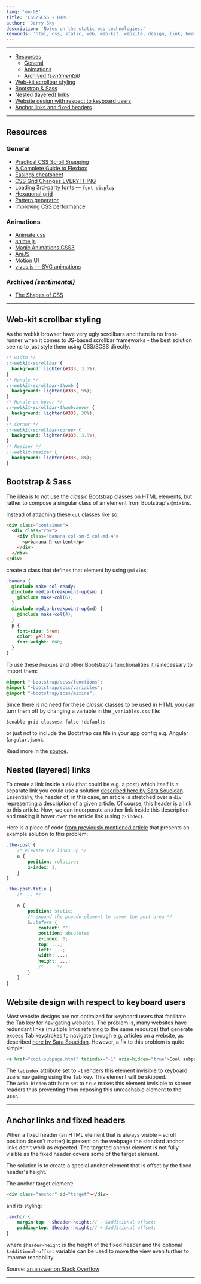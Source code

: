 ```yaml
---
lang: 'en-GB'
title: 'CSS/SCSS + HTML'
author: 'Jerry Sky'
description: 'Notes on the static web technologies.'
keywords: 'html, css, static, web, web-kit, website, design, link, header, development'
---
```


---

- [Resources](#resources)
    - [General](#general)
    - [Animations](#animations)
    - [Archived *(sentimental)*](#archived-sentimental)
- [Web-kit scrollbar styling](#web-kit-scrollbar-styling)
- [Bootstrap & Sass](#bootstrap--sass)
- [Nested (layered) links](#nested-layered-links)
- [Website design with respect to keyboard users](#website-design-with-respect-to-keyboard-users)
- [Anchor links and fixed headers](#anchor-links-and-fixed-headers)

---

## Resources

### General

- [Practical CSS Scroll Snapping](https://css-tricks.com/practical-css-scroll-snapping/)
- [A Complete Guide to Flexbox](https://css-tricks.com/snippets/css/a-guide-to-flexbox/)
- [Easings cheatsheet](https://easings.net/)
- [CSS Grid Changes EVERYTHING](https://www.youtube.com/watch?v=7kVeCqQCxlk)
- [Loading 3rd-party fonts — `font-display`](https://calendar.perfplanet.com/2020/a-font-display-setting-for-slow-connections/)
- [Hexagonal grid](https://ninjarockstar.dev/css-hex-grids/)
- [Pattern generator](https://doodad.dev/pattern-generator/)
- [Improving CSS performance](https://calibreapp.com/blog/css-performance)

### Animations

- [Animate.css](https://daneden.github.io/animate.css/)
- [anime.js](https://animejs.com/documentation/)
- [Magic Animations CSS3](https://www.minimamente.com/project/magic/)
- [AniJS](http://anijs.github.io/)
- [Motion UI](https://zurb.com/playground/motion-ui)
- [vivus.js — SVG animations](http://maxwellito.github.io/vivus/)

### Archived *(sentimental)*

- [The Shapes of CSS](https://css-tricks.com/the-shapes-of-css/)

---

## Web-kit scrollbar styling

As the webkit browser have very ugly scrollbars and there is no front-runner when it comes to JS-based scrollbar frameworks - the best solution seems to just style them using CSS/SCSS directly.

```scss
/* width */
::-webkit-scrollbar {
  background: lighten(#333, 3.5%);
}
/* Handle */
::-webkit-scrollbar-thumb {
  background: lighten(#333, 9%);
}
/* Handle on hover */
::-webkit-scrollbar-thumb:hover {
  background: lighten(#333, 30%);
}
/* Corner */
::-webkit-scrollbar-corner {
  background: lighten(#333, 3.5%);
}
/* Resizer */
::-webkit-resizer {
  background: lighten(#333, 8%);
}
```

## Bootstrap & Sass

The idea is to not use the *classic* Bootstrap classes on HTML elements, but rather to compose a singular class of an element from Bootstrap's `@mixin`s.

Instead of attaching these `col` classes like so:

```html
<div class="container">
  <div class="row">
    <div class="banana col-sm-6 col-md-4">
      <p>banana 🍌 content</p>
    </div>
  </div>
</div>
```

create a class that defines that element by using `@mixin`s:

```scss
.banana {
  @include make-col-ready;
  @include media-breakpoint-up(sm) {
    @include make-col(6);
  }
  @include media-breakpoint-up(md) {
    @include make-col(4);
  }
  p {
    font-size: 3rem;
    color: yellow;
    font-weight: 600;
  }
}
```

To use these `@mixin`s and other Bootstrap's functionalities it is necessary to import them:

```scss
@import "~bootstrap/scss/functions";
@import "~bootstrap/scss/variables";
@import "~bootstrap/scss/mixins";
```

Since there is no need for these *classic* classes to be used in HTML you can turn them off by changing a variable in the `_variables.css` file:

```css
$enable-grid-classes: false !default;
```

or just not to include the Bootstrap css file in your app config e.g. Angular (`angular.json`).

Read more in the [source](https://medium.com/@erik_flowers/how-youve-been-getting-the-bootstrap-grid-all-wrong-and-how-to-fix-it-6d97b920aa40).


## Nested (layered) links

[nested-links]: https://www.sarasoueidan.com/blog/nested-links/#my-implementation

To create a link inside a `div` (that could be e.g. a post) which itself is a separate link you could use a solution [described here by Sara Soueidan][nested-links].\
Essentially, the header of, in this case, an article is stretched over a `div` representing a description of a given article. Of course, this header is a link to this article. Now, we can incorporate another link inside this description and making it hover over the article link (using `z-index`).

Here is a piece of code [from previously mentioned article][nested-links] that presents an example solution to this problem:

```scss
.the-post {
    /* elevate the links up */
    a {
        position: relative;
        z-index: 1;
    }
}

.the-post-title {
    /* ... */

    a {
        position: static;
        /* expand the pseudo-element to cover the post area */
        &::before {
            content: "";
            position: absolute;
            z-index: 0;
            top: ...;
            left: ...;
            width: ...;
            height: ...;
            /* ... */
        }
    }
}
```

## Website design with respect to keyboard users

[design-respect-to-keyboards]: https://www.sarasoueidan.com/blog/keyboard-friendlier-article-listings/

Most website designs are not optimized for keyboard users that facilitate the Tab key for navigating websites. The problem is, many websites have redundant links (multiple links referring to the same resource) that generate excess Tab keystrokes to navigate through e.g. articles on a website, as described [here by Sara Soueidan][design-respect-to-keyboards]. However, a fix to this problem is quite simple:

```html
<a href="cool-subpage.html" tabindex="-1" aria-hidden="true">Cool subpage</a>
```

The `tabindex` attribute set to `-1` renders this element invisible to keyboard users navigating using the Tab key. This element will be skipped.\
The `aria-hidden` attribute set to `true` makes this element invisible to screen readers thus preventing from exposing this unreachable element to the user.

---

## Anchor links and fixed headers

[anchor-links-fixed-headers]: https://stackoverflow.com/a/11842865/4249875

When a fixed header (an HTML element that is always visible – scroll position doesn't matter) is present on the webpage the standard anchor links don't work as expected. The targeted anchor element is not fully visible as the fixed header covers some of the target element.

The solution is to create a special anchor element that is offset by the fixed header's height.

The anchor target element:

```html
<div class="anchor" id="target"></div>
```

and its styling:

```scss
.anchor {
    margin-top: -$header-height;// - $additional-offset;
    padding-top: $header-height;// + $additional-offset;
}
```

where `$header-height` is the height of the fixed header and the optional `$additional-offset` variable can be used to move the view even further to improve readability.

Source: [an answer on Stack Overflow][anchor-links-fixed-headers]

---
